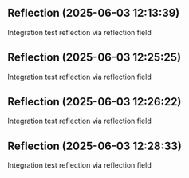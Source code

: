 

## Reflection (2025-06-03 12:13:39)

Integration test reflection via reflection field

## Reflection (2025-06-03 12:25:25)

Integration test reflection via reflection field

## Reflection (2025-06-03 12:26:22)

Integration test reflection via reflection field

## Reflection (2025-06-03 12:28:33)

Integration test reflection via reflection field